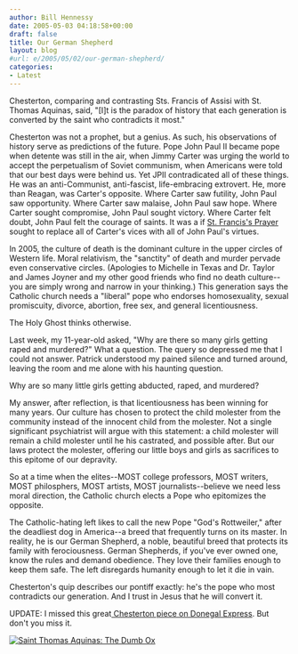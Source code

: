 ```yaml
---
author: Bill Hennessy
date: 2005-05-03 04:18:58+00:00
draft: false
title: Our German Shepherd
layout: blog
#url: e/2005/05/02/our-german-shepherd/
categories:
- Latest
---
```


Chesterton, comparing and contrasting Sts. Francis of Assisi with St. Thomas Aquinas, said, "[I]t is the paradox of history that each generation is converted by the saint who contradicts it most."

Chesterton was not a prophet, but a genius.  As such, his observations of history serve as predictions of the future.  Pope John Paul II became pope when detente was still in the air, when Jimmy Carter was urging the world to accept the perpetualism of Soviet communism, when Americans were told that our best days were behind us.  Yet JPII contradicated all of these things.  He was an anti-Communist, anti-fascist, life-embracing extrovert.  He, more than Reagan, was Carter's opposite.  Where Carter saw futility, John Paul saw opportunity.  Where Carter saw malaise, John Paul saw hope.  Where Carter sought compromise, John Paul sought victory.  Where Carter felt doubt, John Paul felt the courage of saints.  It was a if [St. Francis's Prayer ](https://www.hennessysview.com/?p=689)sought to replace all of Carter's vices with all of John Paul's virtues.

In 2005, the culture of death is the dominant culture in the upper circles of Western life.  Moral relativism, the "sanctity" of death and murder pervade even conservative circles.  (Apologies to Michelle in Texas and Dr. Taylor and James Joyner and my other good friends who find no death culture--you are simply wrong and narrow in your thinking.)  This generation says the Catholic church needs a "liberal" pope who endorses homosexuality, sexual promiscuity, divorce, abortion, free sex, and general licentiousness.

The Holy Ghost thinks otherwise.

Last week, my 11-year-old asked, "Why are there so many girls getting raped and murdered?"  What a question.  The query so depressed me that I could not answer.  Patrick understood my pained silence and turned around, leaving the room and me alone with his haunting question.

Why are so many little girls getting abducted, raped, and murdered?

My answer, after reflection, is that licentiousness has been winning for many years.  Our culture has chosen to protect the child molester from the community instead of the innocent child from the molester.  Not a single significant psychiatrist will argue with this statement:  a child molester will remain a child molester until he his castrated, and possible after.  But our laws protect the molester, offering our little boys and girls as sacrifices to this epitome of our depravity.

So at a time when the elites--MOST college professors, MOST writers, MOST philosphers, MOST artists, MOST journalists--believe we need less moral direction, the Catholic church elects a Pope who epitomizes the opposite.

The Catholic-hating left likes to call the new Pope "God's Rottweiler," after the deadliest dog in America--a breed that frequently turns on its master.  In reality, he is our German Shepherd, a noble, beautiful breed that protects its family with ferociousness.  German Shepherds, if you've ever owned one, know the rules and demand obedience.  They love their families enough to keep them safe.  The left disregards humanity enough to let it die in vain.

Chesterton's quip describes our pontiff exactly:  he's the pope who most contradicts our generation.  And I trust in Jesus that he will convert it.

UPDATE:  I missed this great[ Chesterton piece on Donegal Express](https://www.donegalexpress.net/2005-04-22/277/).  But don't you miss it.

 [![Saint Thomas Aquinas: The Dumb Ox](https://images.amazon.com/images/P/0385090021.01._SCTHUMBZZZ_.jpg)
](https://www.amazon.com/exec/obidos/redirect?tag=manalangcom-20%26link_code=xm2%26camp=2025%26creative=165953%26path=https://www.amazon.com/gp/redirect.html%253fASIN=0385090021%2526location=/o/ASIN/0385090021%25253FSubscriptionId=0EMV44A9A5YT1RVDGZ82)
